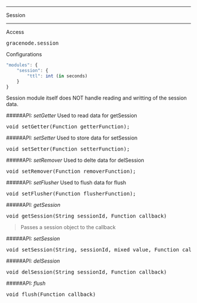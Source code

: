 ***
Session
***

Access
<pre>
gracenode.session
</pre>

Configurations
```javascript
"modules": {
	"session": {
		"ttl": int (in seconds)
	}
}
```

Session module itself does NOT handle reading and writting of the session data.

#####API: *setGetter*
Used to read data for getSession
<pre>
void setGetter(Function getterFunction);
</pre>

#####API: *setSetter*
Used to store data for setSession
<pre>
void setSetter(Function setterFunction);
</pre>

#####API: *setRemover*
Used to delte data for delSession
<pre>
void setRemover(Function removerFunction);
</pre>

#####API: *setFlusher*
Used to flush data for flush
<pre>
void setFlusher(Function flusherFunction);
</pre>

#####API: *getSession*

<pre>
void getSession(String sessionId, Function callback)
</pre>
> Passes a session object to the callback

#####API: *setSession*
<pre>
void setSession(String, sessionId, mixed value, Function callback)
</pre>

#####API: *delSession*
<pre>
void delSession(String sessionId, Function callback)
</pre>

#####API: *flush*
<pre>
void flush(Function callback)
</pre>
